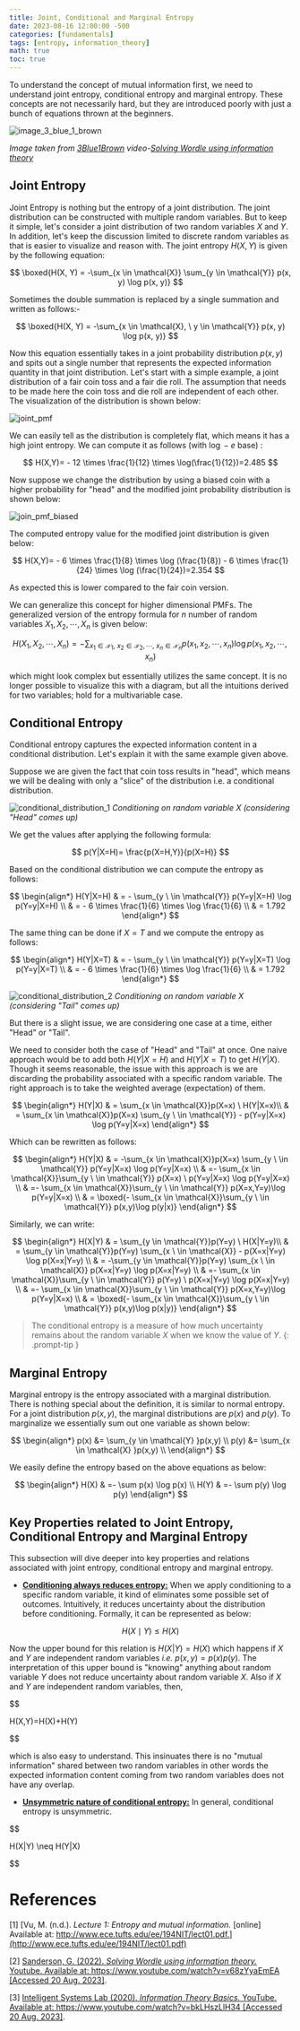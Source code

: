 ```yaml
---
title: Joint, Conditional and Marginal Entropy
date: 2023-08-16 12:00:00 -500
categories: [fundamentals]
tags: [entropy, information_theory]
math: true
toc: true
---
```


To understand the concept of mutual information first, we need to understand joint entropy, conditional entropy and marginal entropy. These concepts are not necessarily hard, but they are introduced poorly with just a bunch of equations thrown at the beginners.

![image_3_blue_1_brown](https://i.ibb.co/vwVcyC8/chrome-b-WRWGz5-VBh.png)

 *Image taken from [3Blue1Brown](https://www.youtube.com/@3blue1brown) video-[Solving Wordle using information theory](https://youtu.be/v68zYyaEmEA?t=708)*



## Joint Entropy

Joint Entropy is nothing but the entropy of a joint distribution. The joint distribution can be constructed with multiple random variables. But to keep it simple, let's consider a joint distribution of two random variables $X$ and $Y$. In addition, let's keep the discussion limited to discrete random variables as that is easier to visualize and reason with. The joint entropy $H(X,Y)$ is given by the following equation:

$$
\boxed{H(X, Y) = -\sum_{x \in \mathcal{X}} \sum_{y \in \mathcal{Y}} p(x, y) \log p(x, y)}
$$

Sometimes the double summation is replaced by a single summation and written as follows:-

$$
\boxed{H(X, Y) = -\sum_{x \in \mathcal{X}, \ y \in \mathcal{Y}} p(x, y) \log p(x, y)}
$$

Now this equation essentially takes in a joint probability distribution $p(x,y)$ and spits out a single number that represents the expected information quantity in that joint distribution. Let's start with a simple example, a joint distribution of a fair coin toss and a fair die roll. The assumption that needs to be made here the coin toss and die roll are independent of each other. The visualization of the distribution is shown below:

![joint_pmf](https://i.ibb.co/C5ZV4Mf/chrome-a-MM4-Ni3hk-N.png)


We can easily tell as the distribution is completely flat, which means it has a high joint entropy. We can compute it as follows (with $\log-e$ base) :

$$
 H(X,Y)= - 12 \times \frac{1}{12} \times \log(\frac{1}{12})=2.485
$$

Now suppose we change the distribution by using a biased coin with a higher probability for "head" and the modified joint probability distribution is shown below:


![join_pmf_biased](https://i.ibb.co/s2NMBjb/chrome-w3i-JVqr-OA7.png)




The computed entropy value for the modified joint distribution is given below:

$$
 H(X,Y)= - 6 \times \frac{1}{8} \times \log (\frac{1}{8})  - 6 \times \frac{1}{24} \times \log (\frac{1}{24})=2.354
$$

As expected this is lower compared to the fair coin version. 

We can generalize this concept for higher dimensional PMFs. The generalized version of the entropy formula for $n$ number of random variables $X_{1}, X_{2}, \cdots ,X_{n}$ is given below:

$$
H(X_1, X_{2}, \cdots, X_n ) = -\sum_{x_1 \in \mathcal{X}_1, \ x_2 \in \mathcal{X}_2, \cdots, \  x_n \in \mathcal{X}_n} p(x_1, x_2,\cdots, x_n) \log p(x_1, x_2, \cdots, x_n)
$$

which might look complex but essentially utilizes the same concept. It is no longer possible to visualize this with a diagram, but all the intuitions derived for two variables; hold for a multivariable case.

## Conditional Entropy

Conditional entropy captures the expected information content in a conditional distribution. Let's explain it with the same example given above.

Suppose we are given the fact that coin toss results in "head", which means we will be dealing with only a "slice" of the distribution i.e. a conditional distribution.

![conditional_distribution_1](https://i.ibb.co/Rj5Bjw1/chrome-Ch-MTVFVw-Ap.png)
*Conditioning on random variable X (considering "Head" comes up)*

We get the values after applying the following formula: 

$$
p(Y|X=H)= \frac{p(X=H,Y)}{p(X=H)}
$$


Based on the conditional distribution we can compute the entropy as follows:

$$
\begin{align*}
H(Y|X=H) & = - \sum_{y \ \in \mathcal{Y}} p(Y=y|X=H) \log p(Y=y|X=H) \\
         & = - 6 \times \frac{1}{6} \times \log \frac{1}{6} \\
         & = 1.792
\end{align*}
$$



The same thing can be done if $X=T$ and we compute the entropy as follows:


$$
\begin{align*}
H(Y|X=T) & = - \sum_{y \ \in \mathcal{Y}} p(Y=y|X=T) \log p(Y=y|X=T) \\
         & = - 6 \times \frac{1}{6} \times \log \frac{1}{6} \\
         & = 1.792
\end{align*}
$$



![conditional_distribution_2](https://i.ibb.co/QM03Z11/chrome-SLTu2-PFOv8.png)
*Conditioning on random variable X (considering "Tail" comes up)*

But there is a slight issue, we are considering one case at a time, either "Head" or "Tail".

We need to consider both the case of "Head" and "Tail" at once. One naive approach would be to add both $H(Y|X=H)$ and $H(Y|X=T)$ to get $H(Y|X)$.
Though it seems reasonable, the issue with this approach is we are discarding the probability associated with a specific random variable. The right approach is to take the weighted average (expectation) of them. 


$$
\begin{align*}
  H(Y|X) & = \sum_{x \in \mathcal{X}}p(X=x) \ H(Y|X=x)\\
         & = \sum_{x \in \mathcal{X}}p(X=x) \sum_{y \ \in \mathcal{Y}} - p(Y=y|X=x) \log p(Y=y|X=x)
 \end{align*} 
$$

Which can be rewritten as follows:

$$
\begin{align*}
 H(Y|X) & = -\sum_{x \in \mathcal{X}}p(X=x) \sum_{y \ \in \mathcal{Y}}  p(Y=y|X=x) \log p(Y=y|X=x) \\
        & =- \sum_{x \in \mathcal{X}}\sum_{y \ \in \mathcal{Y}} p(X=x) \ p(Y=y|X=x) \log p(Y=y|X=x) \\
        & =-  \sum_{x \in \mathcal{X}}\sum_{y \ \in \mathcal{Y}} p(X=x,Y=y)\log p(Y=y|X=x) \\
        & = \boxed{- \sum_{x \in \mathcal{X}}\sum_{y \ \in \mathcal{Y}} p(x,y)\log p(y|x)} 
\end{align*}
$$



Similarly, we can write: 



$$
\begin{align*}
  H(X|Y) & = \sum_{y \in \mathcal{Y}}p(Y=y) \ H(X|Y=y)\\
         & = \sum_{y \in \mathcal{Y}}p(Y=y) \sum_{x \ \in \mathcal{X}} - p(X=x|Y=y) \log p(X=x|Y=y) \\
         & = -\sum_{y \in \mathcal{Y}}p(Y=y) \sum_{x \ \in \mathcal{X}}  p(X=x|Y=y) \log p(X=x|Y=y) \\
         & =- \sum_{x \in \mathcal{X}}\sum_{y \ \in \mathcal{Y}} p(Y=y) \ p(X=x|Y=y) \log p(X=x|Y=y) \\
         & =-  \sum_{x \in \mathcal{X}}\sum_{y \ \in \mathcal{Y}} p(X=x,Y=y)\log p(Y=y|X=x) \\
         & = \boxed{- \sum_{x \in \mathcal{X}}\sum_{y \ \in \mathcal{Y}} p(x,y)\log p(x|y)} 
 \end{align*} 
$$

> The conditional entropy is a measure of how much uncertainty remains about the random variable $X$ when we know the value of $Y$.
{: .prompt-tip }

## Marginal Entropy

Marginal entropy is the entropy associated with a marginal distribution. There is nothing special about the definition, it is similar to normal entropy. For a joint distribution $p(x,y)$, the marginal distributions are $p(x)$ and $p(y)$. To marginalize we essentially sum out one variable as shown below:  


$$
\begin{align*}
p(x) &= \sum_{y \in \mathcal{Y} }p(x,y) \\
p(y) &= \sum_{x \in \mathcal{X} }p(x,y) \\
\end{align*}
$$

We easily define the entropy based on the above equations as below: 


$$
\begin{align*}
H(X) & =- \sum p(x) \log p(x) \\ 
H(Y) & =- \sum p(y) \log p(y) 
\end{align*}
$$

## Key Properties related to Joint Entropy, Conditional Entropy and Marginal Entropy

This subsection will dive deeper into key properties and relations associated with joint entropy, conditional entropy and marginal entropy.

- <u><b>Conditioning always reduces entropy:</b></u> When we apply conditioning to a specific random variable, it kind of eliminates some possible set of outcomes. Intuitively, it reduces uncertainty about the distribution before conditioning. Formally, it can be represented as below:

$$
H(X \mid Y) \leq H(X)
$$

Now the upper bound for this relation is $H(X|Y)=H(X)$ which happens if $X$ and $Y$ are independent random variables *i.e.* $p(x,y)=p(x) p(y)$. The interpretation of this upper bound is "knowing" anything about random variable $Y$ does not reduce uncertainty about random variable $X$.
Also if $X$ and $Y$ are independent random variables, then,

$$

H(X,Y)=H(X)+H(Y)

$$

which is also easy to understand. This insinuates there is no "mutual information" shared between two random variables in other words the expected information content coming from two random variables does not have any overlap.

 - <u><b>Unsymmetric nature of conditional entropy:</b></u>  In general, conditional entropy is unsymmetric.  

 $$
 
 H(X|Y) \neq H(Y|X)

$$





# References
[1] [Vu, M. (n.d.). *Lecture 1: Entropy and mutual information.* [online] Available at: http://www.ece.tufts.edu/ee/194NIT/lect01.pdf.](http://www.ece.tufts.edu/ee/194NIT/lect01.pdf)

[2] [Sanderson, G. (2022). *Solving Wordle using information theory.* Youtube. Available at: https://www.youtube.com/watch?v=v68zYyaEmEA [Accessed 20 Aug. 2023]](https://www.youtube.com/watch?v=v68zYyaEmEA).

[3] [Intelligent Systems Lab (2020). *Information Theory Basics.* YouTube. Available at: https://www.youtube.com/watch?v=bkLHszLlH34 [Accessed 20 Aug. 2023]](https://www.youtube.com/watch?v=bkLHszLlH34).